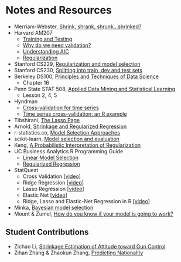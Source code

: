 # Notes and Resources

- Merriam-Webster, [Shrink, shrank, shrunk...shrinked?](https://www.merriam-webster.com/words-at-play/shrink-shrank-shrunk-shrinked)
- Harvard AM207
    - [Training and Testing](http://am207.info/wiki/testingtraining.html)
    - [Why do we need validation?](http://am207.info/wiki/validation.html)
    - [Understanding AIC](http://am207.info/wiki/understandingaic.html)
    - [Regularization](http://am207.info/wiki/regularization.html)
- Stanford CS229, [Regularization and model selection](http://cs229.stanford.edu/notes/cs229-notes5.pdf)
- Stanford CS230, [Splitting into train, dev and test sets](https://cs230-stanford.github.io/train-dev-test-split.html)
- Berkeley DS100, [Principles and Techniques of Data Science](https://www.textbook.ds100.org)
    - Chapter 16
- Penn State STAT 508, [Applied Data Mining and Statistical Learning](https://newonlinecourses.science.psu.edu/stat508/)
    - Lesson 2, 4, 5
- Hyndman
    - [Cross-validation for time series](https://robjhyndman.com/hyndsight/tscv/)
    - [Time series cross-validation: an R example](https://robjhyndman.com/hyndsight/tscvexample/)
- Tibshirani, [The Lasso Page](http://statweb.stanford.edu/~tibs/lasso.html)
- Arnold, [Shrinkage and Regularized Regression](https://jrnold.github.io/bayesian_notes/shrinkage-and-regularized-regression.html)
- r-statistics.co, [Model Selection Approaches](http://r-statistics.co/Model-Selection-in-R.html)
- scikit-learn, [Model selection and evaluation](https://scikit-learn.org/stable/model_selection.html#model-selection)
- Keng, [A Probabilistic Interpretation of Regularization](http://bjlkeng.github.io/posts/probabilistic-interpretation-of-regularization/)
- UC Business Analytics R Programming Guide
    - [Linear Model Selection](https://uc-r.github.io/model_selection)
    - [Regularized Regression](https://uc-r.github.io/regularized_regression)
- StatQuest
    - Cross Validation [[video](https://www.youtube.com/watch?v=fSytzGwwBVw&list=PLblh5JKOoLUICTaGLRoHQDuF_7q2GfuJF&index=3&t=0s)]
    - Ridge Regression [[video](https://www.youtube.com/watch?v=Q81RR3yKn30&list=PLblh5JKOoLUICTaGLRoHQDuF_7q2GfuJF&index=9&t=0s)]
    - Lasso Regression [[video](https://www.youtube.com/watch?v=NGf0voTMlcs&list=PLblh5JKOoLUICTaGLRoHQDuF_7q2GfuJF&index=10&t=30s)]
    - Elastic Net [[video](https://www.youtube.com/watch?v=1dKRdX9bfIo&list=PLblh5JKOoLUICTaGLRoHQDuF_7q2GfuJF&index=11&t=0s)]
    - Ridge, Lasso and Elastic-Net Regression in R [[video](https://www.youtube.com/watch?v=ctmNq7FgbvI&list=PLblh5JKOoLUICTaGLRoHQDuF_7q2GfuJF&index=12&t=0s)]
- Minka, [Bayesian model selection](http://alumni.media.mit.edu/~tpminka/statlearn/demo/)
- Mount & Zumel, [How do you know if your model is going to work?](http://www.win-vector.com/blog/2015/09/isyourmodelgoingtowork/)

## Student Contributions
- Zichao Li, [Shrinkage Estimation of Attitude toward Gun Control](https://lzc563236.github.io/2019/04/21/Homework4/)
- Zihan Zhang & Zhaokun Zhang, [Predicting Nationality](https://landbuland.github.io/moments/2019/04/14/Homework-4-for-Data-Analysis.html)
